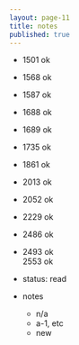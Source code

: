```yaml
---
layout: page-11
title: notes
published: true
---
```


- 1501 ok
- 1568 ok
- 1587 ok
- 1688 ok
- 1689 ok
- 1735 ok
- 1861 ok
- 2013 ok
- 2052 ok
- 2229 ok
- 2486 ok
- 2493 ok  
  2553 ok

- status: read
- notes
  - n/a
  - a-1, etc
  - new
